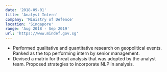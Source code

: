 ```yaml
---
date: '2018-09-01'
title: 'Analyst Intern'
company: 'Ministry of Defence'
location: 'Singapore'
range: 'Aug 2018 - Sep 2019'
url: 'https://www.mindef.gov.sg'
---
```


- Performed qualitative and quantitative research on geopolitical events. Ranked as the top performing intern by senior management.
- Devised a matrix for threat analysis that was adopted by the analyst team. Proposed strategies to incorporate NLP in analysis.
